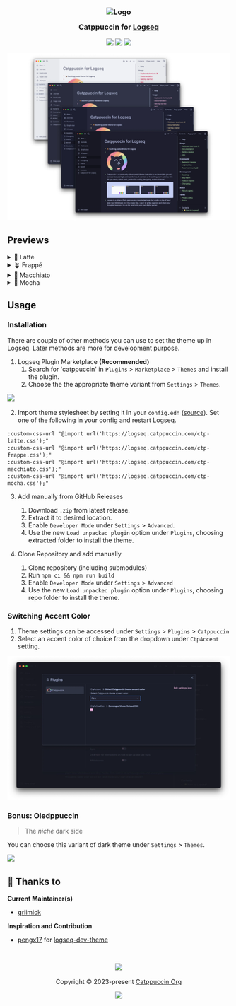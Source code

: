 <h3 align="center">
	<img src="https://raw.githubusercontent.com/catppuccin/catppuccin/main/assets/logos/exports/1544x1544_circle.png" width="100" alt="Logo"/><br/>
	<img src="https://raw.githubusercontent.com/catppuccin/catppuccin/main/assets/misc/transparent.png" height="30" width="0px"/>
	Catppuccin for <a href="https://logseq.com/">Logseq</a>
	<img src="https://raw.githubusercontent.com/catppuccin/catppuccin/main/assets/misc/transparent.png" height="30" width="0px"/>
</h3>

<p align="center">
	<a href="https://github.com/catppuccin/logseq/stargazers"><img src="https://img.shields.io/github/stars/catppuccin/logseq?colorA=363a4f&colorB=b7bdf8&style=for-the-badge"></a>
	<a href="https://github.com/catppuccin/logseq/issues"><img src="https://img.shields.io/github/issues/catppuccin/logseq?colorA=363a4f&colorB=f5a97f&style=for-the-badge"></a>
	<a href="https://github.com/catppuccin/logseq/contributors"><img src="https://img.shields.io/github/contributors/catppuccin/logseq?colorA=363a4f&colorB=a6da95&style=for-the-badge"></a>
</p>

<p align="center">
	<img src="https://raw.githubusercontent.com/catppuccin/logseq/main/assets/preview.webp"/>
</p>

## Previews

<details>
<summary>🌻 Latte</summary>
<img src="https://raw.githubusercontent.com/catppuccin/logseq/main/assets/preview-latte.webp"/>
<blockquote>Selected Accent: Red</blockquote>
</details>
<details>
<summary>🪴 Frappé</summary>
<img src="https://raw.githubusercontent.com/catppuccin/logseq/main/assets/preview-frappe.webp"/>
<blockquote>Selected Accent: Pink</blockquote>
</details>
<details>
<summary>🌺 Macchiato</summary>
<img src="https://raw.githubusercontent.com/catppuccin/logseq/main/assets/preview-macchiato.webp"/>
<blockquote>Selected Accent: Yellow</blockquote>
</details>
<details>
<summary>🌿 Mocha</summary>
<img src="https://raw.githubusercontent.com/catppuccin/logseq/main/assets/preview-mocha.webp"/>
<blockquote>Selected Accent: Green</blockquote>
</details>

## Usage

### Installation

There are couple of other methods you can use to set the theme up in Logseq. Later methods are more for development purpose.

1. Logseq Plugin Marketplace **(Recommended)**
    1. Search for 'catppuccin' in `Plugins` > `Marketplace` > `Themes` and install the plugin. 
    2. Choose the the appropriate theme variant from `Settings` > `Themes`.
    
<img src="https://raw.githubusercontent.com/catppuccin/logseq/main/assets/ctp-logseq-marketplace.webp"/>
    
2. Import theme stylesheet by setting it in your `config.edn` ([source](https://github.com/logseq/logseq/blob/master/templates/config.edn#L72)). Set one of the following in your config and restart Logseq.

```edn
:custom-css-url "@import url('https://logseq.catppuccin.com/ctp-latte.css');"
:custom-css-url "@import url('https://logseq.catppuccin.com/ctp-frappe.css');"
:custom-css-url "@import url('https://logseq.catppuccin.com/ctp-macchiato.css');"
:custom-css-url "@import url('https://logseq.catppuccin.com/ctp-mocha.css');"
```

3. Add manually from GitHub Releases
    1. Download `.zip` from latest release.
    2. Extract it to desired location.
    3. Enable `Developer Mode` under `Settings` > `Advanced`.
    4. Use the new `Load unpacked plugin` option under `Plugins`, choosing extracted folder to install the theme.

4. Clone Repository and add manually
    1. Clone repository (including submodules)
    2. Run `npm ci && npm run build`
    3. Enable `Developer Mode` under `Settings` > `Advanced`
    4. Use the new `Load unpacked plugin` option under `Plugins`, choosing repo folder to install the theme.

### Switching Accent Color

1. Theme settings can be accessed under `Settings` > `Plugins` > `Catppuccin`
2. Select an accent color of choice from the dropdown under `CtpAccent` setting.

<img src="https://raw.githubusercontent.com/catppuccin/logseq/main/assets/ctp-logseq-switch-accent.webp"/>

### Bonus: Oledppuccin

> The _niche_ dark side

You can choose this variant of dark theme under `Settings` > `Themes`. 

<img src="https://raw.githubusercontent.com/catppuccin/logseq/main/assets/ctp-oledppuccin.webp"/>


## 💝 Thanks to

**Current Maintainer(s)**
- [griimick](https://github.com/griimick)

**Inspiration and Contribution**
- [pengx17](https://github.com/pengx17) for [logseq-dev-theme](https://github.com/pengx17/logseq-dev-theme)

&nbsp;

<p align="center">
	<img src="https://raw.githubusercontent.com/catppuccin/catppuccin/main/assets/footers/gray0_ctp_on_line.svg?sanitize=true" />
</p>

<p align="center">
	Copyright &copy; 2023-present <a href="https://github.com/catppuccin" target="_blank">Catppuccin Org</a>
</p>

<p align="center">
	<a href="https://github.com/catppuccin/catppuccin/blob/main/LICENSE"><img src="https://img.shields.io/static/v1.svg?style=for-the-badge&label=License&message=MIT&logoColor=d9e0ee&colorA=363a4f&colorB=b7bdf8"/></a>
</p>
